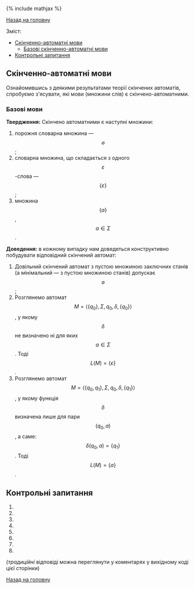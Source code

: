 {% include mathjax %}

[Назад на головну](../README.md)

Зміст:
- [Скінченно-автоматні мови](#скінченно-автоматні-мови)
	- [Базові скінченно-автоматні мови](#базові-мови)
- [Контрольні запитання](#контрольні-запитання)

## Скінченно-автоматні мови

Ознайомившись з деякими результатами теорії скінчених автоматів,
спробуємо з'ясувати, які мови (множини слів) є скінчено-автоматними.

### Базові мови

**Твердження:** Скінчено автоматними є наступні множини:
1. порожня словарна множина &mdash; $$\varnothing$$;
2. словарна множина, що складається з одного $$\varepsilon$$-слова &mdash; $$\{\varepsilon\}$$;
3. множина $$\{a\}$$, $$a \in \Sigma$$.

**Доведення:** в кожному випадку нам доведеться конструктивно побудувати
відповідний скінчений автомат:
1. Довільний скінчений автомат з пустою множиною заключних станів (а
	мінімальний &mdash; з пустою множиною станів) допускає $$\varnothing$$;
2. Розглянемо автомат $$M = \left\langle \{q_0\}, \Sigma, q_0, \delta, \{q_0\}\right\rangle$$,
	у якому $$\delta$$ не визначено ні для яких $$a \in \Sigma$$. Тоді $$L(M) = \{\varepsilon\}$$.
3. Розглянемо автомат $$M = \left\langle \{q_0, q_1\}, \Sigma, q_0, \delta, \{q_1\}\right\rangle$$, 
	у якому функція $$\delta$$ визначена лише для пари $$(q_0, a)$$, а саме: 
	$$\delta(q_0, a) = \{q_1\}$$. Тоді $$L(M) = \{a\}$$.

## Контрольні запитання

1.
	<!-- -->
2.
	<!-- -->
3.
	<!-- -->
4.
	<!-- -->
5.
	<!-- -->
6.
	<!-- -->
7.
	<!-- -->
8.
	<!-- -->

(_традиційні_ відповіді можна переглянути у коментарях у вихідному коді цієї сторінки)

[Назад на головну](../README.md)